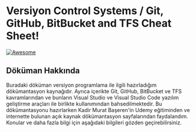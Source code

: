 # Versiyon Control Systems / Git, GitHub, BitBucket and TFS Cheat Sheet!

[![Awesome](https://cdn.rawgit.com/sindresorhus/awesome/d7305f38d29fed78fa85652e3a63e154dd8e8829/media/badge.svg)](https://github.com/sindresorhus/awesome) <a name="awesome-frontend-resources"></a>

## Döküman Hakkında

<p>
Buradaki döküman versiyon programlama ile ilgili hazırladığım dökümantasyon kaynağıdır. Ayrıca içerikte Git, GitHub, BitBucket ve TFS kavramlarından ve bunların Visual Studio ve Visual Studio Code yazılım geliştirme araçları ile birlikte kullanımından bahsedilmektedir. Bu dökümantasyonu hazırlarken Kadir Murat Başeren'in Udemy eğitiminden ve internette bulunan açık kaynak dökümantasyon sayfalarından faydalandım. Konular ve daha fazla bilgi için aşağıdaki bilgileri gözden geçirebilirsiniz.
</p>


